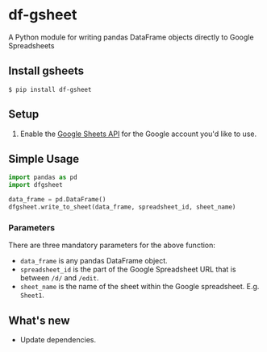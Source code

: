 # df-gsheet
A Python module for writing pandas DataFrame objects directly to Google Spreadsheets

## Install gsheets
```shell
$ pip install df-gsheet
```

## Setup
1. Enable the
[Google Sheets API](https://developers.google.com/sheets/api/quickstart/python)
for the Google account you'd like to use.

## Simple Usage
```python
import pandas as pd
import dfgsheet

data_frame = pd.DataFrame()
dfgsheet.write_to_sheet(data_frame, spreadsheet_id, sheet_name)
```

### Parameters
There are three mandatory parameters for the above function:
- `data_frame` is any pandas DataFrame object.
- `spreadsheet_id` is the part of the Google Spreadsheet URL
that is between `/d/` and `/edit`.
- `sheet_name` is the name of the sheet within the Google spreadsheet.
E.g. `Sheet1`.

## What's new
- Update dependencies.